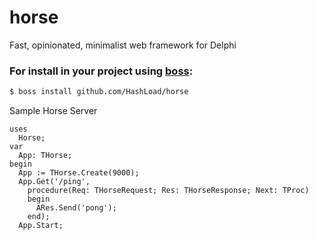# horse
Fast, opinionated, minimalist web framework for Delphi

### For install in your project using [boss](https://github.com/HashLoad/boss):
``` sh
$ boss install github.com/HashLoad/horse
```

Sample Horse Server
```delphi
uses
  Horse;
var
  App: THorse;
begin
  App := THorse.Create(9000);
  App.Get('/ping',
    procedure(Req: THorseRequest; Res: THorseResponse; Next: TProc)
    begin
      ARes.Send('pong');
    end);
  App.Start;
```
